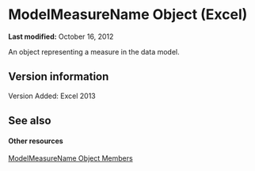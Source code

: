 
# ModelMeasureName Object (Excel)

 **Last modified:** October 16, 2012

An object representing a measure in the data model. 

## Version information

Version Added: Excel 2013 


## See also


#### Other resources


 [ModelMeasureName Object Members](64d9060d-6066-b06b-8cc5-f94efe591185.md)
